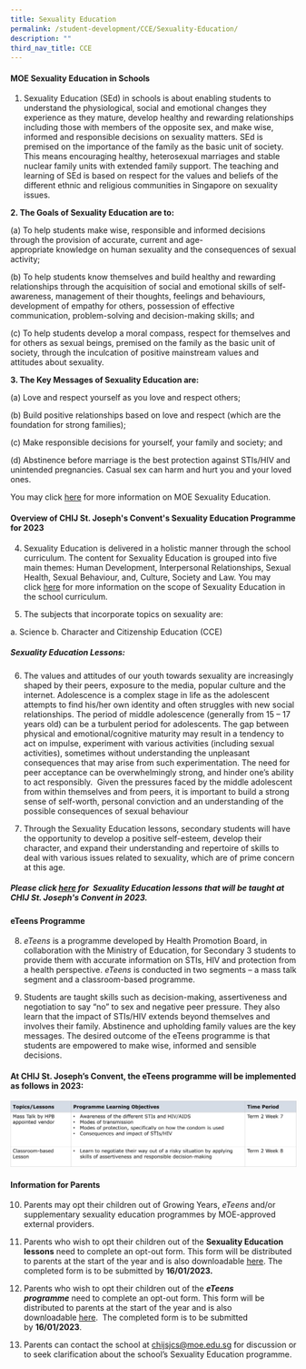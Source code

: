 ```yaml
---
title: Sexuality Education
permalink: /student-development/CCE/Sexuality-Education/
description: ""
third_nav_title: CCE
---
```

#### **MOE Sexuality Education in Schools**

1. Sexuality Education (SEd) in schools is about enabling students to understand the physiological, social and emotional changes they experience as they mature, develop healthy and rewarding relationships including those with members of the opposite sex, and make wise, informed and responsible decisions on sexuality matters. SEd is premised on the importance of the family as the basic unit of society. This means encouraging healthy, heterosexual marriages and stable nuclear family units with extended family support. The teaching and learning of SEd is based on respect for the values and beliefs of the different ethnic and religious communities in Singapore on sexuality issues.

**2. The Goals of Sexuality Education are to:**

(a) To help students make wise, responsible and informed decisions through the provision of accurate, current and age-appropriate knowledge on human sexuality and the consequences of sexual activity;

(b) To help students know themselves and build healthy and rewarding relationships through the acquisition of social and emotional skills of self-awareness, management of their thoughts, feelings and behaviours, development of empathy for others, possession of effective communication, problem-solving and decision-making skills; and

(c) To help students develop a moral compass, respect for themselves and for others as sexual beings, premised on the family as the basic unit of society, through the inculcation of positive mainstream values and attitudes about sexuality.

**3. The Key Messages of Sexuality Education are:**

(a)  Love and respect yourself as you love and respect others;

(b)  Build positive relationships based on love and respect (which are the foundation for strong families);

(c)  Make responsible decisions for yourself, your family and society; and

(d)  Abstinence before marriage is the best protection against STIs/HIV and unintended pregnancies. Casual sex can harm and hurt you and your loved ones.

You may click [here](https://www.moe.gov.sg/programmes/sexuality-education) for more information on MOE Sexuality Education. 

#### Overview of CHIJ St. Joseph's Convent's Sexuality Education Programme for 2023

4. Sexuality Education is delivered in a holistic manner through the school curriculum. The content for Sexuality Education is grouped into five main themes: Human Development, Interpersonal Relationships, Sexual Health, Sexual Behaviour, and, Culture, Society and Law. You may click [here](https://www.moe.gov.sg/education-in-sg/our-programmes/sexuality-education/scope-and-teaching-approach) for more information on the scope of Sexuality Education in the school curriculum.

5. The subjects that incorporate topics on sexuality are:

a. Science
b. Character and Citizenship Education (CCE)

##### **Sexuality Education Lessons:**   
6.  The values and attitudes of our youth towards sexuality are increasingly shaped by their peers, exposure to the media, popular culture and the internet. Adolescence is a complex stage in life as the adolescent attempts to find his/her own identity and often struggles with new social relationships. The period of middle adolescence (generally from 15 – 17 years old) can be a turbulent period for adolescents. The gap between physical and emotional/cognitive maturity may result in a tendency to act on impulse, experiment with various activities (including sexual activities), sometimes without understanding the unpleasant consequences that may arise from such experimentation. The need for peer acceptance can be overwhelmingly strong, and hinder one’s ability to act responsibly.  Given the pressures faced by the middle adolescent from within themselves and from peers, it is important to build a strong sense of self-worth, personal conviction and an understanding of the possible consequences of sexual behaviour

7. Through the Sexuality Education lessons, secondary students will have the opportunity to develop a positive self-esteem, develop their character, and expand their understanding and repertoire of skills to deal with various issues related to sexuality, which are of prime concern at this age.

##### **Please click [here](/files/Sexuality%20Education/moe%20sed%20lessons%20in%20sjc%202023.pdf) for  Sexuality Education lessons that will be taught at CHIJ St. Joseph's Convent in 2023.**

#### **eTeens Programme**
8. _eTeens_ is a programme developed by Health Promotion Board, in collaboration with the Ministry of Education, for Secondary 3 students to provide them with accurate information on STIs, HIV and protection from a health perspective. _eTeens_ is conducted in two segments – a mass talk segment and a classroom-based programme.

9. Students are taught skills such as decision-making, assertiveness and negotiation to say “no” to sex and negative peer pressure. They also learn that the impact of STIs/HIV extends beyond themselves and involves their family. Abstinence and upholding family values are the key messages. The desired outcome of the eTeens programme is that students are empowered to make wise, informed and sensible decisions.

#### **At CHIJ St. Joseph’s Convent, the eTeens programme will be implemented as follows in 2023:**
![](/images/Student%20Development/Sex%20Ed/eteens.jpg)


#### **Information for Parents**
10. Parents may opt their children out of Growing Years, _eTeens_ and/or supplementary sexuality education programmes by MOE-approved external providers.

11.  Parents who wish to opt their children out of the **Sexuality Education lessons** need to complete an opt-out form. This form will be distributed to parents at the start of the year and is also downloadable [here](/files/Sexuality%20Education/Opt%20out%20form_SEd.pdf). The completed form is to be submitted by **16/01/2023.**   

12.  Parents who wish to opt their children out of the **_eTeens programme_** need to complete an opt-out form. This form will be distributed to parents at the start of the year and is also downloadable [here](/files/Sexuality%20Education/Opt%20out%20form_eTeens.pdf).  The completed form is to be submitted by **16/01/2023**.

13.  Parents can contact the school at [chijsjcs@moe.edu.sg](mailto:chijsjcs@moe.edu.sg) for discussion or to seek clarification about the school’s Sexuality Education programme.